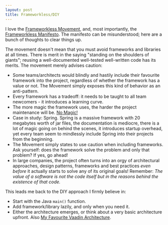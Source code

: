 ```yaml
---
layout: post
title: Frameworkless/DIY
---
```


I love the [Frameworkless Movement](https://www.frameworklessmovement.org/), and,
most importantly, the [Frameworkless Manifesto](https://github.com/frameworkless-movement/manifesto).
The manifesto can be misunderstood; here are a bunch of thoughts to clear things up.

The movement doesn't mean that you must avoid frameworks and libraries at all times.
There is merit in the saying "standing on the shoulders of giants"; reusing a well-documented
well-tested well-written code has its merits. The movement merely advises caution:

* Some teams/architects would blindly and hastily include their favourite framework into the project,
  regardless of whether the framework has a value or not. The Movement simply exposes this
  kind of behavior as an anti-pattern.
* Every framework has a tradeoff: it needs to be taught to all team newcomers - it introduces
  a learning curve.
* The more magic the framework uses, the harder the project maintenance will be. [No Magic!](../no-magic/)
* Case in study: Spring. Spring is a massive framework with 20 megabytes worth of jar files,
  the documentation is mediocre, there is a lot of magic going on behind the scenes, it introduces
  startup overhead, yet every team seem to mindlessly include Spring into their projects from the beginning.
* The Movement simply states to use caution when including frameworks. Ask yourself: does the framework
  solve the problem and only that problem? If yes, go ahead!
* In large companies, the project often turns into an orgy of architectural approaches, design patterns, frameworks and best
  practices *even before* it actually starts to solve any of its original goals! Remember:
  *The value of a software is not the code itself but in the reasons behind the existence of that code.*

This leads me back to the DIY approach I firmly believe in:

* Start with the Java `main()` function.
* Add framework/library lazily, and only when you need it.
* Either the architecture emerges, or think about a very basic architecture upfront. Also [My Favourite Vaadin Architecture](../my-favorite-vaadin-architecture/).

